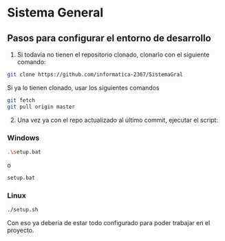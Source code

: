 # Sistema General

## Pasos para configurar el entorno de desarrollo

1. Si todavia no tienen el repositorio clonado, clonarlo con el siguiente comando: 
```bash
git clone https://github.com/informatica-2367/SistemaGral
```

Si ya lo tienen clonado, usar los siguientes comandos

```bash
git fetch
git pull origin master
```

2. Una vez ya con el repo actualizado al último commit, ejecutar el script:
### Windows
```bash
.\setup.bat
```
o
```bash
setup.bat
```

### Linux
```bash
./setup.sh
```

Con eso ya deberia de estar todo configurado para poder trabajar en el proyecto.